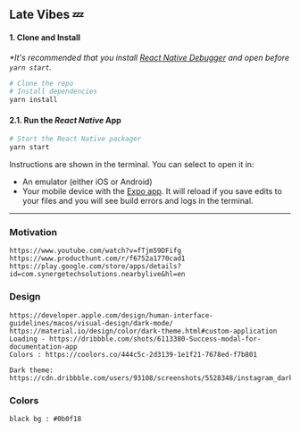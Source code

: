 
## Late Vibes 💤 

#### 1. Clone and Install

_*It's recommended that you install [React Native Debugger](https://github.com/jhen0409/react-native-debugger/releases) and open before `yarn start`._

```bash
# Clone the repo
# Install dependencies
yarn install
```

#### 2.1. Run the _React Native_ App

```bash
# Start the React Native packager
yarn start
```

Instructions are shown in the terminal. You can select to open it in:

- An emulator (either iOS or Android)
- Your mobile device with the [Expo app](https://expo.io/). It will reload if you save edits to your files and you will see build errors and logs in the terminal.

-----

### Motivation
```
https://www.youtube.com/watch?v=fTjm59DFifg
https://www.producthunt.com/r/f6752a1770cad1
https://play.google.com/store/apps/details?id=com.synergetechsolutions.nearbylive&hl=en
```
### Design
```
https://developer.apple.com/design/human-interface-guidelines/macos/visual-design/dark-mode/
https://material.io/design/color/dark-theme.html#custom-application
Loading - https://dribbble.com/shots/6113380-Success-modal-for-documentation-app
Colors : https://coolors.co/444c5c-2d3139-1e1f21-7678ed-f7b801

Dark theme: https://cdn.dribbble.com/users/93108/screenshots/5528348/instagram_dark_mode.png
```
### Colors
```
black bg : #0b0f18
```
